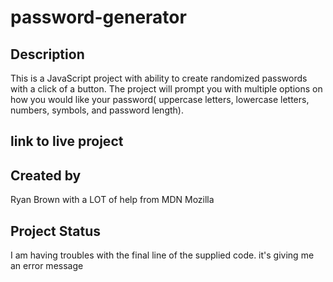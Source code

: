 # password-generator

## Description
This is a JavaScript project with ability to create randomized passwords with a click of a button.  The project will prompt you with multiple options on how you would like your password( uppercase letters, lowercase letters, numbers, symbols, and password length).
## link to live project

## Created by
Ryan Brown with a LOT of help from MDN Mozilla

## Project Status
I am having troubles with the final line of the supplied code.  it's giving me an error message